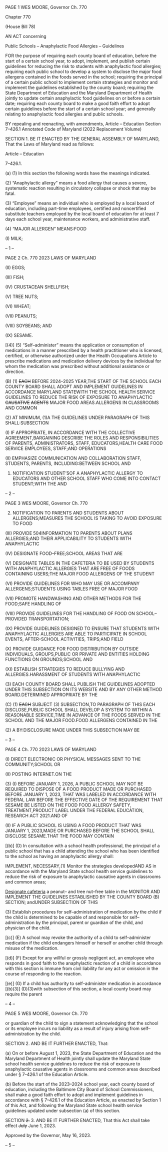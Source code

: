 PAGE 1
WES MOORE, Governor Ch. 770

Chapter 770

(House Bill 78)

AN ACT concerning

Public Schools – Anaphylactic Food Allergies – Guidelines

FOR the purpose of requiring each county board of education, before the start of a certain
school year, to adopt, implement, and publish certain guidelines for reducing the risk
to students with anaphylactic food allergies; requiring each public school to develop
a system to disclose the major food allergens contained in the foods served in the
school; requiring the principal of a certain public school to implement certain
strategies and monitor and implement the guidelines established by the county
board; requiring the State Department of Education and the Maryland Department
of Health jointly to update certain anaphylactic food guidelines on or before a certain
date; requiring each county board to make a good faith effort to adopt certain
guidelines before the start of a certain school year; and generally relating to
anaphylactic food allergies and public schools.

BY repealing and reenacting, with amendments,
Article – Education
Section 7–426.1
Annotated Code of Maryland
(2022 Replacement Volume)

SECTION 1. BE IT ENACTED BY THE GENERAL ASSEMBLY OF MARYLAND,
That the Laws of Maryland read as follows:

Article – Education

7–426.1.

(a) (1) In this section the following words have the meanings indicated.

(2) “Anaphylactic allergy” means a food allergy that causes a severe,
systematic reaction resulting in circulatory collapse or shock that may be fatal.

(3) “Employee” means an individual who is employed by a local board of
education, including part–time employees, certified and noncertified substitute teachers
employed by the local board of education for at least 7 days each school year, maintenance
workers, and administrative staff.

(4) “MAJOR ALLERGEN” MEANS:FOOD

(I) MILK;

– 1 –

PAGE 2
Ch. 770 2023 LAWS OF MARYLAND

(II) EGGS;

(III) FISH;

(IV) CRUSTACEAN SHELLFISH;

(V) TREE NUTS;

(VI) WHEAT;

(VII) PEANUTS;

(VIII) SOYBEANS; AND

(IX) SESAME.

[(4)] (5) “Self–administer” means the application or consumption of
medications in a manner prescribed by a health practitioner who is licensed, certified, or
otherwise authorized under the Health Occupations Article to prescribe medications and
medication delivery devices by the individual for whom the medication was prescribed
without additional assistance or direction.

(B) (1) ~~EACH~~ BEFORE 2024–2025 YEAR,THE START OF THE SCHOOL
EACH COUNTY BOARD SHALL ADOPT AND IMPLEMENT GUIDELINES IN ACCORDANCE
MARYLAND STATEWITH THE SCHOOL HEALTH SERVICE GUIDELINES TO REDUCE
THE RISK OF EXPOSURE TO ANAPHYLACTIC ~~CAUSATIVE~~ ~~AGENTS~~ MAJOR FOOD
AREAS.ALLERGENS IN CLASSROOMS AND COMMON

(2) AT MINIMUM, (1)A THE GUIDELINES UNDER PARAGRAPH OF THIS
SHALL:SUBSECTION

(I) IF APPROPRIATE, IN ACCORDANCE WITH THE COLLECTIVE
AGREEMENT,BARGAINING DESCRIBE THE ROLES AND RESPONSIBILITIES OF
PARENTS, ADMINISTRATORS, STAFF, EDUCATORS,HEALTH CARE FOOD SERVICE
EMPLOYEES, STAFF;AND OPERATIONS

(II) EMPHASIZE COMMUNICATION AND COLLABORATION
STAFF, STUDENTS, PARENTS, INCLUDING:BETWEEN SCHOOL AND

1. NOTIFICATION STUDENT’SOF A ANAPHYLACTIC
ALLERGY TO EDUCATORS AND OTHER SCHOOL STAFF WHO COME INTO CONTACT
STUDENT;WITH THE AND

– 2 –

PAGE 3
WES MOORE, Governor Ch. 770

2. NOTIFICATION TO PARENTS AND STUDENTS ABOUT
ALLERGENS;MEASURES THE SCHOOL IS TAKING TO AVOID EXPOSURE TO FOOD

(III) PROVIDE 504INFORMATION TO PARENTS ABOUT PLANS
ALLERGIES;AND THEIR APPLICABILITY TO STUDENTS WITH ANAPHYLACTIC

(IV) DESIGNATE FOOD–FREE;SCHOOL AREAS THAT ARE

(V) DESIGNATE TABLES IN THE CAFETERIA TO BE USED BY
STUDENTS WITH ANAPHYLACTIC ALLERGIES THAT ARE FREE OF FOODS CONTAINING
USERS;THE MAJOR FOOD ALLERGENS OF THE STUDENT

(VI) PROVIDE GUIDELINES FOR WHO MAY USE OR ACCOMPANY
ALLERGENS;STUDENTS USING TABLES FREE OF MAJOR FOOD

(VII) PROMOTE HANDWASHING AND OTHER METHODS FOR THE
FOOD;SAFE HANDLING OF

(VIII) PROVIDE GUIDELINES FOR THE HANDLING OF FOOD ON
SCHOOL–PROVIDED TRANSPORTATION;

(IX) PROVIDE GUIDELINES DESIGNED TO ENSURE THAT
STUDENTS WITH ANAPHYLACTIC ALLERGIES ARE ABLE TO PARTICIPATE IN SCHOOL
EVENTS, AFTER–SCHOOL ACTIVITIES, TRIPS;AND FIELD

(X) PROVIDE GUIDANCE FOR FOOD DISTRIBUTION BY OUTSIDE
INDIVIDUALS, GROUPS,PUBLIC OR PRIVATE AND ENTITIES HOLDING FUNCTIONS ON
GROUNDS;SCHOOL AND

(XI) ESTABLISH STRATEGIES TO REDUCE BULLYING AND
ALLERGIES.HARASSMENT OF STUDENTS WITH ANAPHYLACTIC

(3) EACH COUNTY BOARD SHALL PUBLISH THE GUIDELINES
ADOPTED UNDER THIS SUBSECTION ON ITS WEBSITE AND BY ANY OTHER METHOD
BOARD.DETERMINED APPROPRIATE BY THE

(C) (1) ~~EACH~~ SUBJECT (3) SUBSECTION,TO PARAGRAPH OF THIS EACH
DISCLOSE,PUBLIC SCHOOL SHALL DEVELOP A SYSTEM TO WITHIN A REASONABLE
SERVICE,TIME IN ADVANCE OF THE FOODS SERVED IN THE SCHOOL AND THE MAJOR
FOOD.FOOD ALLERGENS CONTAINED IN THE

(2) A BY:DISCLOSURE MADE UNDER THIS SUBSECTION MAY BE

– 3 –

PAGE 4
Ch. 770 2023 LAWS OF MARYLAND

(I) DIRECT ELECTRONIC OR PHYSICAL MESSAGES SENT TO THE
COMMUNITY;SCHOOL OR

(II) POSTING INTERNET.ON THE

(3) (I) BEFORE JANUARY 1, 2026, A PUBLIC SCHOOL MAY NOT BE
REQUIRED TO DISPOSE OF A FOOD PRODUCT MADE OR PURCHASED BEFORE
JANUARY 1, 2023, THAT WAS LABELED IN ACCORDANCE WITH FEDERAL LAW BEFORE
THE EFFECTIVE DATE OF THE REQUIREMENT THAT SESAME BE LISTED ON THE FOOD
FOOD ALLERGY SAFETY, TREATMENT,PRODUCT LABEL UNDER THE FEDERAL
EDUCATION, RESEARCH ACT 2021.AND OF

(II) IF A PUBLIC SCHOOL IS USING A FOOD PRODUCT THAT WAS
JANUARY 1, 2023,MADE OR PURCHASED BEFORE THE SCHOOL SHALL DISCLOSE
SESAME.THAT THE FOOD MAY CONTAIN

[(b)] (D) In consultation with a school health professional, the principal of a
public school that has a child attending the school who has been identified to the school as
having an anaphylactic allergy shall:

IMPLEMENT, NECESSARY,(1) Monitor the strategies developedAND AS
in accordance with the Maryland State school health service guidelines to reduce the risk
of exposure to anaphylactic causative agents in classrooms and common areas;

[Designate cafeteria](2) a peanut– and tree nut–free table in the
MONITOR AND IMPLEMENT THE GUIDELINES ESTABLISHED BY THE COUNTY BOARD
(B) SECTION; andUNDER SUBSECTION OF THIS

(3) Establish procedures for self–administration of medication by the child
if the child is determined to be capable of and responsible for self–administration by the
principal, parent or guardian of the child, and physician of the child.

[(c)] (E) A school may revoke the authority of a child to self–administer
medication if the child endangers himself or herself or another child through misuse of the
medication.

[(d)] (F) Except for any willful or grossly negligent act, an employee who
responds in good faith to the anaphylactic reaction of a child in accordance with this section
is immune from civil liability for any act or omission in the course of responding to the
reaction.

[(e)] (G) If a child has authority to self–administer medication in accordance
[(b)(3)] (D)(3)with subsection of this section, a local county board may require the parent

– 4 –

PAGE 5
WES MOORE, Governor Ch. 770

or guardian of the child to sign a statement acknowledging that the school or its employee
incurs no liability as a result of injury arising from self–administration by the child.

SECTION 2. AND BE IT FURTHER ENACTED, That:

(a) On or before August 1, 2023, the State Department of Education and the
Maryland Department of Health jointly shall update the Maryland State school health
service guidelines to reduce the risk of exposure to anaphylactic causative agents in
classrooms and common areas described under § 7–426.1 of the Education Article.

(b) Before the start of the 2023–2024 school year, each county board of education,
including the Baltimore City Board of School Commissioners, shall make a good faith effort
to adopt and implement guidelines in accordance with § 7–426.1 of the Education Article,
as enacted by Section 1 of this Act, and following the Maryland State school health service
guidelines updated under subsection (a) of this section.

SECTION ~~2.~~ 3. AND BE IT FURTHER ENACTED, That this Act shall take effect
~~July~~ June 1, 2023.

Approved by the Governor, May 16, 2023.

– 5 –